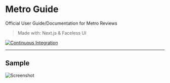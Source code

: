# Metro Guide

Official User Guide/Documentation for Metro Reviews

> Made with: Next.js & Faceless UI

[![Continuous Integration](https://github.com/MetroReviews/Guide/actions/workflows/prettier.yml/badge.svg?branch=master)](https://github.com/MetroReviews/Guide/actions/workflows/prettier.yml)

---

## Sample

![Screenshot](https://react.makes-me-horny.wtf/9f24d5.png)
